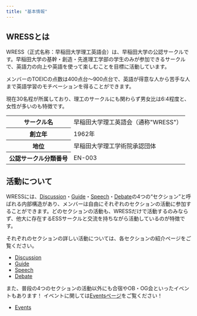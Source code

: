 ```yaml
---
title: "基本情報"
---
```

## WRESSとは
WRESS（正式名称：早稲田大学理工英語会）は、早稲田大学の公認サークルです。早稲田大学の基幹・創造・先進理工学部の学生のみが参加できるサークルで、英語力の向上や英語を使って楽しむことを目標に活動しています。

メンバーのTOEICの点数は400点台～900点台で、英語が得意な人から苦手な人まで英語学習のモチベーションを得ることができます。

現在30名程が所属しており、理工のサークルにも関わらず男女比は6:4程度と、女性が多いのも特徴です。

<!-- 一学年につき20人程のメンバーを抱えており、他の理工のサークルの中でも大きな規模を誇っています。また、理工のサークルにも関わらず男女比は6:4程度と、女性が多いのも特徴です。 -->
<table>
  <tr>
    <th>サークル名</th>
    <td>早稲田大学理工英語会（通称&quot;WRESS&quot;）</td>
  </tr>
  <tr>
    <th>創立年</th>
    <td>1962年</td>
  </tr>
  <tr>
    <th>地位</th>
    <td>早稲田大学理工学術院承認団体</td>
  </tr>
  <tr>
    <th>公認サークル分類番号</th>
    <td>EN-003</td>
  </tr>
</table>

## 活動について
WRESSには、[Discussion](discussion/)・[Guide](guide/)・[Speech](speech/)・[Debate](debate/)の4つの“セクション”と呼ばれる内部構造があり、メンバーは自由にそれぞれのセクションの活動に参加することができます。どのセクションの活動も、WRESSだけで活動するのみならず、他大に存在するESSサークルと交流を持ちながら活動しているのが特徴です。

それぞれのセクションの詳しい活動については、各セクションの紹介ページをご覧ください。
<ul>
  <li>
    <a href="discussion/">Discussion</a>
  </li>
  <li>
    <a href="guide/">Guide</a>
  </li>
  <li>
    <a href="speech/">Speech</a>
  </li>
  <li>
    <a href="debate/">Debate</a>
  </li>
</ul>

また、普段の4つのセクションの活動以外にも合宿やOB・OG会といったイベントもあります！ イベントに関しては[Eventsページ](events/)をご覧ください！
<ul>
  <li>
    <a href="events/">Events</a>
  </li>
</ul>
